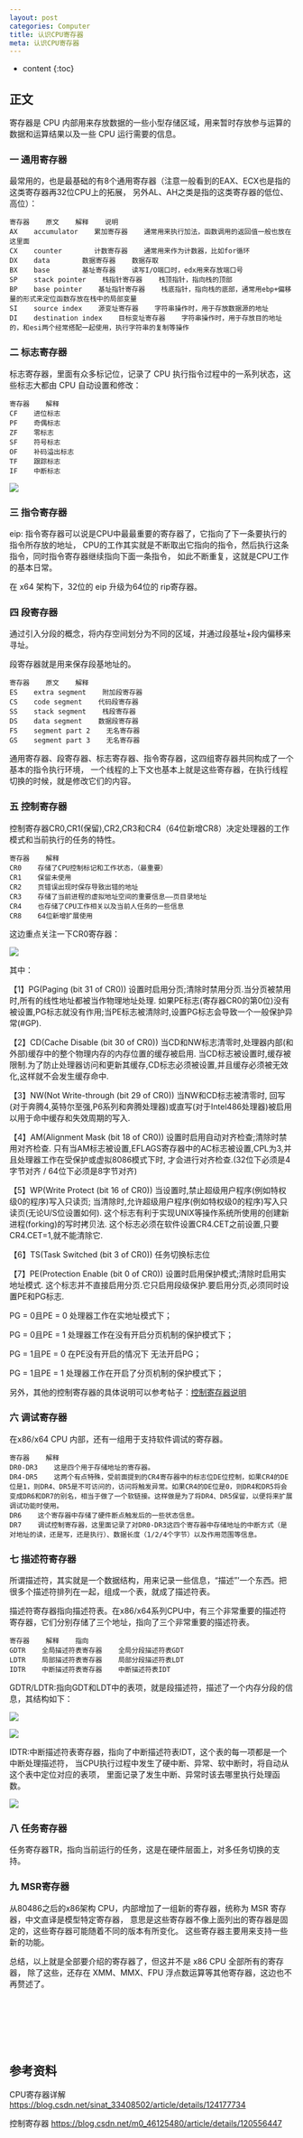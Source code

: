 ```yaml
---
layout: post
categories: Computer
title: 认识CPU寄存器
meta: 认识CPU寄存器
---
```

* content
{:toc}

## 正文

寄存器是 CPU 内部用来存放数据的一些小型存储区域，用来暂时存放参与运算的数据和运算结果以及一些 CPU 运行需要的信息。

### 一 通用寄存器

最常用的，也是最基础的有8个通用寄存器（注意一般看到的EAX、ECX也是指的这类寄存器再32位CPU上的拓展，
另外AL、AH之类是指的这类寄存器的低位、高位）：

    寄存器    原文    解释    说明
    AX    accumulator    累加寄存器    通常用来执行加法，函数调用的返回值一般也放在这里面
    CX    counter        计数寄存器    通常用来作为计数器，比如for循环
    DX    data        数据寄存器    数据存取
    BX    base        基址寄存器    读写I/O端口时，edx用来存放端口号
    SP    stack pointer    栈指针寄存器    栈顶指针，指向栈的顶部
    BP    base pointer    基址指针寄存器    栈底指针，指向栈的底部，通常用ebp+偏移量的形式来定位函数存放在栈中的局部变量
    SI    source index    源变址寄存器    字符串操作时，用于存放数据源的地址
    DI    destination index    目标变址寄存器    字符串操作时，用于存放目的地址的，和esi两个经常搭配一起使用，执行字符串的复制等操作


### 二 标志寄存器

标志寄存器，里面有众多标记位，记录了 CPU 执行指令过程中的一系列状态，这些标志大都由 CPU 自动设置和修改：

    寄存器    解释
    CF    进位标志
    PF    奇偶标志
    ZF    零标志
    SF    符号标志
    OF    补码溢出标志
    TF    跟踪标志
    IF    中断标志

![]({{site.baseurl}}/images/20220707/20220707090637.png)


### 三 指令寄存器

eip: 指令寄存器可以说是CPU中最最重要的寄存器了，它指向了下一条要执行的指令所存放的地址，
CPU的工作其实就是不断取出它指向的指令，然后执行这条指令，同时指令寄存器继续指向下面一条指令，
如此不断重复，这就是CPU工作的基本日常。

在 x64 架构下，32位的 eip 升级为64位的 rip寄存器。


### 四 段寄存器

通过引入分段的概念，将内存空间划分为不同的区域，并通过段基址+段内偏移来寻址。

段寄存器就是用来保存段基地址的。

    寄存器    原文    解释
    ES    extra segment    附加段寄存器
    CS    code segment    代码段寄存器
    SS    stack segment    栈段寄存器
    DS    data segment    数据段寄存器
    FS    segment part 2    无名寄存器
    GS    segment part 3    无名寄存器

通用寄存器、段寄存器、标志寄存器、指令寄存器，这四组寄存器共同构成了一个基本的指令执行环境，
一个线程的上下文也基本上就是这些寄存器，在执行线程切换的时候，就是修改它们的内容。

### 五 控制寄存器

控制寄存器CR0,CR1(保留),CR2,CR3和CR4（64位新增CR8）决定处理器的工作模式和当前执行的任务的特性。

    寄存器    解释
    CR0    存储了CPU控制标记和工作状态，（最重要）
    CR1    保留未使用
    CR2    页错误出现时保存导致出错的地址
    CR3    存储了当前进程的虚拟地址空间的重要信息——页目录地址
    CR4    也存储了CPU工作相关以及当前人任务的一些信息
    CR8    64位新增扩展使用

这边重点关注一下CR0寄存器：

![]({{site.baseurl}}/images/20220707/20220707090639.png)

其中：

【1】PG(Paging (bit 31 of CR0)) 设置时启用分页;清除时禁用分页.当分页被禁用时,所有的线性地址都被当作物理地址处理.
如果PE标志(寄存器CR0的第0位)没有被设置,PG标志就没有作用;当PE标志被清除时,设置PG标志会导致一个一般保护异常(#GP).

【2】CD(Cache Disable (bit 30 of CR0)) 当CD和NW标志清零时,处理器内部(和外部)缓存中的整个物理内存的内存位置的缓存被启用.
当CD标志被设置时,缓存被限制.为了防止处理器访问和更新其缓存,CD标志必须被设置,并且缓存必须被无效化,这样就不会发生缓存命中.

【3】NW(Not Write-through (bit 29 of CR0)) 当NW和CD标志被清零时,
回写(对于奔腾4,英特尔至强,P6系列和奔腾处理器)或直写(对于Intel486处理器)被启用以用于命中缓存和失效周期的写入.

【4】AM(Alignment Mask (bit 18 of CR0)) 设置时启用自动对齐检查;清除时禁用对齐检查.
只有当AM标志被设置,EFLAGS寄存器中的AC标志被设置,CPL为3,并且处理器工作在受保护或虚拟8086模式下时,
才会进行对齐检查.(32位下必须是4字节对齐 / 64位下必须是8字节对齐)

【5】WP(Write Protect (bit 16 of CR0)) 当设置时,禁止超级用户程序(例如特权级0的程序)写入只读页;
当清除时,允许超级用户程序(例如特权级0的程序)写入只读页(无论U/S位设置如何).
这个标志有利于实现UNIX等操作系统所使用的创建新进程(forking)的写时拷贝法.
这个标志必须在软件设置CR4.CET之前设置,只要CR4.CET=1,就不能清除它.

【6】TS(Task Switched (bit 3 of CR0)) 任务切换标志位

【7】PE(Protection Enable (bit 0 of CR0)) 设置时启用保护模式;清除时启用实地址模式.
这个标志并不直接启用分页.它只启用段级保护.要启用分页,必须同时设置PE和PG标志.

PG = 0且PE = 0 处理器工作在实地址模式下；

PG = 0且PE = 1 处理器工作在没有开启分页机制的保护模式下；

PG = 1且PE = 0 在PE没有开启的情况下 无法开启PG；

PG = 1且PE = 1 处理器工作在开启了分页机制的保护模式下；

另外，其他的控制寄存器的具体说明可以参考帖子：[控制寄存器说明](https://blog.csdn.net/m0_46125480/article/details/120556447)


### 六 调试寄存器

在x86/x64 CPU 内部，还有一组用于支持软件调试的寄存器。

    寄存器    解释
    DR0-DR3    这是四个用于存储地址的寄存器。
    DR4-DR5    这两个有点特殊，受前面提到的CR4寄存器中的标志位DE位控制，如果CR4的DE位是1，则DR4、DR5是不可访问的，访问将触发异常。如果CR4的DE位是0，则DR4和DR5将会变成DR6和DR7的别名，相当于做了一个软链接。这样做是为了将DR4、DR5保留，以便将来扩展调试功能时使用。
    DR6    这个寄存器中存储了硬件断点触发后的一些状态信息。
    DR7    调试控制寄存器，这里面记录了对DR0-DR3这四个寄存器中存储地址的中断方式（是对地址的读，还是写，还是执行）、数据长度（1/2/4个字节）以及作用范围等信息。


### 七 描述符寄存器

所谓描述符，其实就是一个数据结构，用来记录一些信息，“描述”’一个东西。把很多个描述符排列在一起，组成一个表，就成了描述符表。

描述符寄存器指向描述符表。在x86/x64系列CPU中，有三个非常重要的描述符寄存器，它们分别存储了三个地址，指向了三个非常重要的描述符表。

    寄存器    解释    指向
    GDTR    全局描述符表寄存器    全局分段描述符表GDT
    LDTR    局部描述符表寄存器    局部分段描述符表LDT
    IDTR    中断描述符表寄存器    中断描述符表IDT

GDTR/LDTR:指向GDT和LDT中的表项，就是段描述符，描述了一个内存分段的信息，其结构如下：

![]({{site.baseurl}}/images/20220707/20220707090641.png)

![]({{site.baseurl}}/images/20220707/20220707090643.png)

IDTR:中断描述符表寄存器，指向了中断描述符表IDT，这个表的每一项都是一个中断处理描述符，
当CPU执行过程中发生了硬中断、异常、软中断时，将自动从这个表中定位对应的表项，
里面记录了发生中断、异常时该去哪里执行处理函数。

![]({{site.baseurl}}/images/20220707/20220707090645.png)


### 八 任务寄存器

任务寄存器TR，指向当前运行的任务，这是在硬件层面上，对多任务切换的支持。

### 九 MSR寄存器

从80486之后的x86架构 CPU，内部增加了一组新的寄存器，统称为 MSR 寄存器，中文直译是模型特定寄存器，
意思是这些寄存器不像上面列出的寄存器是固定的，这些寄存器可能随着不同的版本有所变化。
这些寄存器主要用来支持一些新的功能。

总结，以上就是全部要介绍的寄存器了，但这并不是 x86 CPU 全部所有的寄存器，
除了这些，还存在 XMM、MMX、FPU 浮点数运算等其他寄存器，这边也不再赘述了。




<br/><br/><br/><br/><br/>
## 参考资料

CPU寄存器详解 <https://blog.csdn.net/sinat_33408502/article/details/124177734>

控制寄存器 <https://blog.csdn.net/m0_46125480/article/details/120556447>
